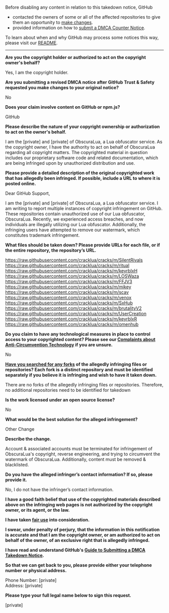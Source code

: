 Before disabling any content in relation to this takedown notice, GitHub
- contacted the owners of some or all of the affected repositories to give them an opportunity to [make changes](https://docs.github.com/en/github/site-policy/dmca-takedown-policy#a-how-does-this-actually-work).
- provided information on how to [submit a DMCA Counter Notice](https://docs.github.com/en/articles/guide-to-submitting-a-dmca-counter-notice).

To learn about when and why GitHub may process some notices this way, please visit our [README](https://github.com/github/dmca/blob/master/README.md#anatomy-of-a-takedown-notice).

---

**Are you the copyright holder or authorized to act on the copyright owner's behalf?**

Yes, I am the copyright holder.

**Are you submitting a revised DMCA notice after GitHub Trust & Safety requested you make changes to your original notice?**

No

**Does your claim involve content on GitHub or npm.js?**

GitHub

**Please describe the nature of your copyright ownership or authorization to act on the owner's behalf.**

I am the [private] and [private] of ObscuraLua, a Lua obfuscator service. As the copyright owner, I have the authority to act on behalf of ObscuraLua regarding all copyright matters. The copyrighted material in question includes our proprietary software code and related documentation, which are being infringed upon by unauthorized distribution and use.

**Please provide a detailed description of the original copyrighted work that has allegedly been infringed. If possible, include a URL to where it is posted online.**

Dear GitHub Support,

I am the [private] and [private] of ObscuraLua, a Lua obfuscator service. I am writing to report multiple instances of copyright infringement on GitHub. These repositories contain unauthorized use of our Lua obfuscator, ObscuraLua. Recently, we experienced access breaches, and now individuals are illegally utilizing our Lua obfuscator. Additionally, the infringing users have attempted to remove our watermark, which constitutes trademark infringement.

**What files should be taken down? Please provide URLs for each file, or if the entire repository, the repository’s URL.**

https://raw.githubusercontent.com/cracklua/cracks/m/SilentRivals  
https://raw.githubusercontent.com/cracklua/cracks/m/ritual  
https://raw.githubusercontent.com/cracklua/cracks/m/keyrblxH  
https://raw.githubusercontent.com/cracklua/cracks/m/LOSWaza  
https://raw.githubusercontent.com/cracklua/cracks/m/FFJV3  
https://raw.githubusercontent.com/cracklua/cracks/m/mikey  
https://raw.githubusercontent.com/cracklua/cracks/m/scav  
https://raw.githubusercontent.com/cracklua/cracks/m/venox  
https://raw.githubusercontent.com/cracklua/cracks/m/SxHub  
https://raw.githubusercontent.com/cracklua/cracks/m/brutalityV2  
https://raw.githubusercontent.com/cracklua/cracks/m/UserCreation  
https://raw.githubusercontent.com/cracklua/cracks/m/keyrblxR  
https://raw.githubusercontent.com/cracklua/cracks/m/omenhub  

**Do you claim to have any technological measures in place to control access to your copyrighted content? Please see our <a href="https://docs.github.com/articles/guide-to-submitting-a-dmca-takedown-notice#complaints-about-anti-circumvention-technology">Complaints about Anti-Circumvention Technology</a> if you are unsure.**

No

**<a href="https://docs.github.com/articles/dmca-takedown-policy#b-what-about-forks-or-whats-a-fork">Have you searched for any forks</a> of the allegedly infringing files or repositories? Each fork is a distinct repository and must be identified separately if you believe it is infringing and wish to have it taken down.**

There are no forks of the allegedly infringing files or repositories. Therefore, no additional repositories need to be identified for takedown

**Is the work licensed under an open source license?**

No

**What would be the best solution for the alleged infringement?**

Other Change

**Describe the change.**

Account & associated accounts must be terminated for infringement of ObscuraLua's copyright, reverse engineering, and trying to circumvent the watermark of ObscuraLua. Additionally, content must be removed & blacklisted.

**Do you have the alleged infringer’s contact information? If so, please provide it.**

No, I do not have the infringer’s contact information.

**I have a good faith belief that use of the copyrighted materials described above on the infringing web pages is not authorized by the copyright owner, or its agent, or the law.**

**I have taken <a href="https://www.lumendatabase.org/topics/22">fair use</a> into consideration.**

**I swear, under penalty of perjury, that the information in this notification is accurate and that I am the copyright owner, or am authorized to act on behalf of the owner, of an exclusive right that is allegedly infringed.**

**I have read and understand GitHub's <a href="https://docs.github.com/articles/guide-to-submitting-a-dmca-takedown-notice/">Guide to Submitting a DMCA Takedown Notice</a>.**

**So that we can get back to you, please provide either your telephone number or physical address.**

Phone Number: [private]  
Address: [private]  

**Please type your full legal name below to sign this request.**

[private]  

